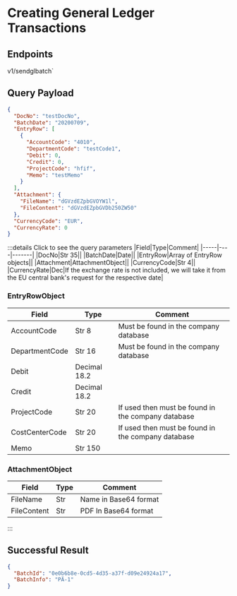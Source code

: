 # Creating General Ledger Transactions

## Endpoints

<!--@include: @/dist/md/api_url.md-->v1/sendglbatch`

## Query Payload
```json
{
  "DocNo": "testDocNo",
  "BatchDate": "20200709",
  "EntryRow": [
    {
      "AccountCode": "4010",
      "DepartmentCode": "testCode1",
      "Debit": 0,
      "Credit": 0,
      "ProjectCode": "hfif",
      "Memo": "testMemo"
    }
  ],
  "Attachment": {
    "FileName": "dGVzdEZpbGVOYW1l",
    "FileContent": "dGVzdEZpbGVDb250ZW50"
  },
  "CurrencyCode": "EUR",
  "CurrencyRate": 0
}
```
:::details Click to see the query parameters 
|Field|Type|Comment|
|-----|----|-------|
|DocNo|Str 35||
|BatchDate|Date||
|EntryRow|Array of EntryRow objects||
|Attachment|AttachmentObject||
|CurrencyCode|Str 4||
|CurrencyRate|Dec|If the exchange rate is not included, we will take it from the EU central bank's request for the respective date|


### EntryRowObject

|Field|Type|Comment|
|-----|----|-------|
|AccountCode|Str 8|Must be found in the company database|
|DepartmentCode|Str 16|Must be found in the company database|
|Debit|Decimal 18.2||
|Credit|Decimal 18.2||
|ProjectCode|Str 20|If used then must be found in the company database|
|CostCenterCode|Str 20|If used then must be found in the company database|
|Memo|Str 150||


### AttachmentObject

|Field|Type|Comment|
|-----|----|-------|
|FileName|Str|Name in Base64 format|
|FileContent|Str|PDF In Base64 format|
:::

## Successful Result
```json
{
  "BatchId": "0e0b6b8e-0cd5-4d35-a37f-d09e24924a17",
  "BatchInfo": "PÄ-1"
}
```
